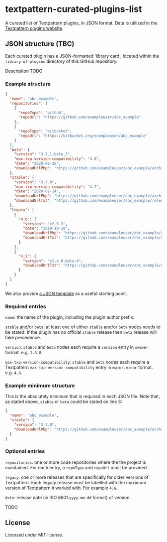 # textpattern-curated-plugins-list

A curated list of Textpattern plugins, in JSON format. Data is utilized in the [Textpattern plugins website](https://github.com/textpattern/textpattern-plugins-website).

## JSON structure (TBC)

Each curated plugin has a JSON-formatted 'library card', located within the `library-of-plugins` directory of this GitHub repository.

Description TODO

### Example structure

```JSON
{
  "name": "abc_example",
  "repositories": [
    {
      "repoType": "github",
      "repoUrl": "https://github.com/exampleuser/abc_example"
    },
    {
      "repoType": "bitbucket",
      "repoUrl": "https://bitbucket.org/exampleuser/abc_example"
    }
  ],
  "beta": {
    "version": "3.7.1-beta.3",
    "max-txp-version-compatibility": "4.8",
    "date": "2020-06-26",
    "downloadUrlPhp": "https://github.com/exampleuser/abc_example/archive/3.7.1-beta.3.zip"
  },
  "stable": {
    "version": "3.7.0",
    "max-txp-version-compatibility": "4.7",
    "date": "2020-02-14",
    "downloadUrlPhp": "https://github.com/exampleuser/abc_example/archive/3.7.0.zip",
    "downloadUrlTxt": "https://github.com/exampleuser/abc_example/releases/download/3.7.0/abc_example_v3.7.0.txt"
  },
  "legacy": [
    {
      "4.6": {
        "version": "v2.5.3",
        "date": "2018-10-18",
        "downloadUrlPhp": "https://github.com/exampleuser/abc_example/archive/v2.5.3.tar.gz",
        "downloadUrlTxt": "https://github.com/exampleuser/abc_example/archive/v2.5.3.txt"
      }
    },
    {
      "4.5": {
        "version": "v1.4.0-beta.4",
        "downloadUrlTxt": "https://github.com/exampleuser/abc_example/archive/v1.4.0-beta.4_zip.txt"
      }
    }
  ]
}
```

We also provide [a JSON template](https://raw.githubusercontent.com/textpattern/textpattern-curated-plugins-list/master/template.json) as a useful starting point.

### Required entries

`name`: the name of the plugin, including the plugin author prefix.

`stable` and/or `beta`: at least one of either `stable` and/or `beta` nodes needs to be stated. If the plugin has no official `stable` release then `beta` release will take precedence.

`version`: `stable` and `beta` nodes each require a `version` entry in `semver` format. e.g. `1.3.8`.

`max-txp-version-compatibility`: `stable` and `beta` nodes each require a Textpattern `max-txp-version-compatibility` entry in `major.minor` format. e.g. `4.8`.

### Example minimum structure

This is the absolutely minimum that is required in each JSON file. Note that, as stated above, `stable` or `beta` could be stated on line 3:

```JSON
{
  "name": "abc_example",
  "stable": {
    "version": "3.7.0",
    "downloadUrlPhp": "https://github.com/exampleuser/abc_example/archive/3.7.0.zip"
  }
}
```

### Optional entries

`repositories`: one or more code repositories where the the project is maintained. For each entry, a `repoType` and `repoUrl` must be provided.

`legacy`: one or more releases that are specifically for older versions of Textpattern. Each legacy release must be labelled with the maximum version of Textpattern it worked with. For example `4.6`.

`date`: release date (in ISO 8601 `yyyy-mm-dd` format) of version.

TODO

## License

Licensed under MIT license.
